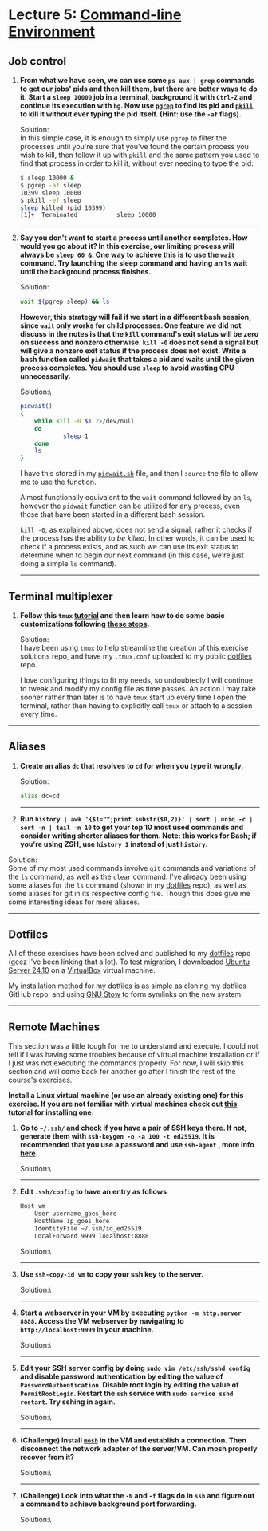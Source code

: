 # Lecture 5: [Command-line Environment](https://missing.csail.mit.edu/2020/command-line/)

## Job control

1. **From what we have seen, we can use some `ps aux | grep` commands to get our jobs' pids and then kill them, but there are better ways to do it. Start a `sleep 10000` job in a terminal, background it with `Ctrl-Z` and continue its execution with `bg`. Now use [`pgrep`](https://www.man7.org/linux/man-pages/man1/pgrep.1.html) to find its pid and [`pkill`](http://man7.org/linux/man-pages/man1/pgrep.1.html) to kill it without ever typing the pid itself. (Hint: use the `-af` flags).**

   Solution:\
   In this simple case, it is enough to simply use `pgrep` to filter the processes until you're sure that you've found the certain process you wish to kill, then follow it up with `pkill` and the same pattern you used to find that process in order to kill it, without ever needing to type the pid:
   ```bash
   $ sleep 10000 &
   $ pgrep -af sleep
   10399 sleep 10000
   $ pkill -ef sleep
   sleep killed (pid 10399)
   [1]+  Terminated           sleep 10000
   ```

   ---
1. **Say you don't want to start a process until another completes. How would you go about it? In this exercise, our limiting process will always be `sleep 60 &`. One way to achieve this is to use the [`wait`](https://www.man7.org/linux/man-pages/man1/wait.1p.html) command. Try launching the sleep command and having an `ls` wait until the background process finishes.**

   Solution:
   ```bash
   wait $(pgrep sleep) && ls
   ```

   **However, this strategy will fail if we start in a different bash session, since `wait` only works for child processes. One feature we did not discuss in the notes is that the `kill` command's exit status will be zero on success and nonzero otherwise. `kill -0` does not send a signal but will give a nonzero exit status if the process does not exist. Write a bash function called `pidwait` that takes a pid and waits until the given process completes. You should use `sleep` to avoid wasting CPU unnecessarily.**

   Solution:\
   ```bash
   pidwait()
   {
       while kill -0 $1 2>/dev/null
       do
               sleep 1
       done
       ls
   }
   ```

   I have this stored in my [`pidwait.sh`](./pidwait.sh) file, and then I `source` the file to allow me to use the function.

   Almost functionally equivalent to the `wait` command followed by an `ls`, however the `pidwait` function can be utilized for any process, even those that have been started in a different bash session.

   `kill -0`, as explained above, does not send a signal, rather it checks if the process has the ability to _be killed_. In other words, it can be used to check if a process exists, and as such we can use its exit status to determine when to begin our next command (in this case, we're just doing a simple `ls` command).

    ---
## Terminal multiplexer

1. **Follow this `tmux` [tutorial](https://www.hamvocke.com/blog/a-quick-and-easy-guide-to-tmux/) and then learn how to do some basic customizations following [these steps](https://www.hamvocke.com/blog/a-guide-to-customizing-your-tmux-conf/).**

   Solution:\
   I have been using `tmux` to help streamline the creation of this exercise solutions repo, and have my `.tmux.conf` uploaded to my public [dotfiles](https://github.com/Jacoli1023/dotfiles) repo.

   I love configuring things to fit my needs, so undoubtedly I will continue to tweak and modify my config file as time passes. An action I may take sooner rather than later is to have `tmux` start up every time I open the terminal, rather than having to explicitly call `tmux` or attach to a session every time.

---
## Aliases

1. **Create an alias `dc` that resolves to `cd` for when you type it wrongly.**

   Solution:
   ```bash
   alias dc=cd
   ```

   ---
1.  **Run `history | awk '{$1="";print substr($0,2)}' | sort | uniq -c | sort -n | tail -n 10`  to get your top 10 most used commands and consider writing shorter aliases for them. Note: this works for Bash; if you're using ZSH, use `history 1` instead of just `history`.**

   Solution:\
   Some of my most used commands involve `git` commands and variations of the `ls` command, as well as the `clear` command. I've already been using some aliases for the `ls` command (shown in my [dotfiles](https://github.com/Jacoli1023/dotfiles) repo), as well as some aliases for git in its respective config file. Though this does give me some interesting ideas for more aliases.

---
## Dotfiles

   All of these exercises have been solved and published to my [dotfiles](https://github.com/Jacoli1023/dotfiles) repo (geez I've been linking that a lot). To test migration, I downloaded [Ubuntu Server 24.10](https://ubuntu.com/download/server) on a [VirtualBox](https://www.virtualbox.org/) virtual machine.

   My installation method for my dotfiles is as simple as cloning my dotfiles GitHub repo, and using [GNU Stow](https://www.gnu.org/software/stow/) to form symlinks on the new system.

---
## Remote Machines

   This section was a little tough for me to understand and execute. I could not tell if I was having some troubles because of virtual machine installation or if I just was not executing the commands properly. For now, I will skip this section and will come back for another go after I finish the rest of the course's exercises.

   **Install a Linux virtual machine (or use an already existing one) for this exercise. If you are not familiar with virtual machines check out [this](https://hibbard.eu/install-ubuntu-virtual-box/) tutorial for installing one.**

1. **Go to `~/.ssh/` and check if you have a pair of SSH keys there. If not, generate them with `ssh-keygen -o -a 100 -t ed25519`. It is recommended that you use a password and use `ssh-agent` , more info [here](https://www.ssh.com/ssh/agent).**

   Solution:\

   ---
1. **Edit `.ssh/config` to have an entry as follows**

    ```bash
    Host vm
        User username_goes_here
        HostName ip_goes_here
        IdentityFile ~/.ssh/id_ed25519
        LocalForward 9999 localhost:8888
    ```

    Solution:\

    ---
1. **Use `ssh-copy-id vm` to copy your ssh key to the server.**

   Solution:\

   ---
1. **Start a webserver in your VM by executing `python -m http.server 8888`. Access the VM webserver by navigating to `http://localhost:9999` in your machine.**

   Solution:\

   ---
1. **Edit your SSH server config by doing  `sudo vim /etc/ssh/sshd_config` and disable password authentication by editing the value of `PasswordAuthentication`. Disable root login by editing the value of `PermitRootLogin`. Restart the `ssh` service with `sudo service sshd restart`. Try sshing in again.**

   Solution:\

   ---
1. **(Challenge) Install [`mosh`](https://mosh.org/) in the VM and establish a connection. Then disconnect the network adapter of the server/VM. Can mosh properly recover from it?**

   Solution:\

   ---
1. **(Challenge) Look into what the `-N` and `-f` flags do in `ssh` and figure out a command to achieve background port forwarding.**

   Solution:\
